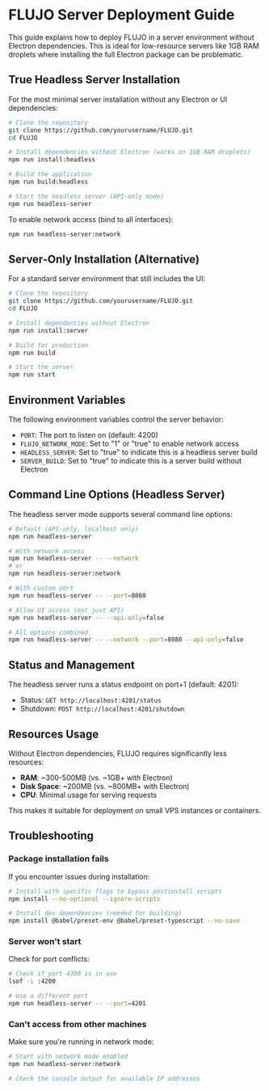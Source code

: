 # FLUJO Server Deployment Guide

This guide explains how to deploy FLUJO in a server environment without Electron dependencies. This is ideal for low-resource servers like 1GB RAM droplets where installing the full Electron package can be problematic.

## True Headless Server Installation

For the most minimal server installation without any Electron or UI dependencies:

```bash
# Clone the repository
git clone https://github.com/yourusername/FLUJO.git
cd FLUJO

# Install dependencies without Electron (works on 1GB RAM droplets)
npm run install:headless

# Build the application 
npm run build:headless

# Start the headless server (API-only mode)
npm run headless-server
```

To enable network access (bind to all interfaces):

```bash
npm run headless-server:network
```

## Server-Only Installation (Alternative)

For a standard server environment that still includes the UI:

```bash
# Clone the repository
git clone https://github.com/yourusername/FLUJO.git
cd FLUJO

# Install dependencies without Electron
npm run install:server

# Build for production
npm run build

# Start the server
npm run start
```

## Environment Variables

The following environment variables control the server behavior:

- `PORT`: The port to listen on (default: 4200)
- `FLUJO_NETWORK_MODE`: Set to "1" or "true" to enable network access
- `HEADLESS_SERVER`: Set to "true" to indicate this is a headless server build
- `SERVER_BUILD`: Set to "true" to indicate this is a server build without Electron

## Command Line Options (Headless Server)

The headless server mode supports several command line options:

```bash
# Default (API-only, localhost only)
npm run headless-server

# With network access
npm run headless-server -- --network
# or
npm run headless-server:network

# With custom port
npm run headless-server -- --port=8080

# Allow UI access (not just API)
npm run headless-server -- --api-only=false

# All options combined
npm run headless-server -- --network --port=8080 --api-only=false
```

## Status and Management

The headless server runs a status endpoint on port+1 (default: 4201):

- Status: `GET http://localhost:4201/status`
- Shutdown: `POST http://localhost:4201/shutdown`

## Resources Usage

Without Electron dependencies, FLUJO requires significantly less resources:

- **RAM**: ~300-500MB (vs. ~1GB+ with Electron)
- **Disk Space**: ~200MB (vs. ~800MB+ with Electron)
- **CPU**: Minimal usage for serving requests

This makes it suitable for deployment on small VPS instances or containers.

## Troubleshooting

### Package installation fails

If you encounter issues during installation:

```bash
# Install with specific flags to bypass postinstall scripts
npm install --no-optional --ignore-scripts

# Install dev dependencies (needed for building)
npm install @babel/preset-env @babel/preset-typescript --no-save
```

### Server won't start

Check for port conflicts:

```bash
# Check if port 4200 is in use
lsof -i :4200

# Use a different port
npm run headless-server -- --port=4201
```

### Can't access from other machines

Make sure you're running in network mode:

```bash
# Start with network mode enabled
npm run headless-server:network

# Check the console output for available IP addresses
``` 